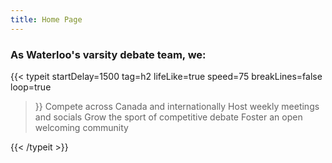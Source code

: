 ```yaml
---
title: Home Page
---
```


### As Waterloo's varsity debate team, we:

{{< typeit
  startDelay=1500
  tag=h2
  lifeLike=true
  speed=75
  breakLines=false
  loop=true
>}}
Compete across Canada and internationally
Host weekly meetings and socials
Grow the sport of competitive debate
Foster an open welcoming community

{{< /typeit >}}